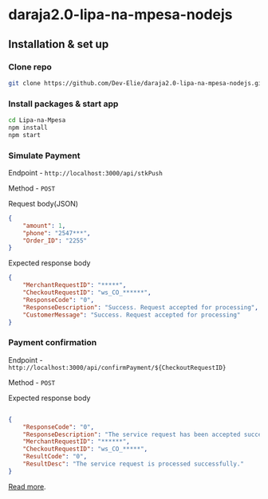 # daraja2.0-lipa-na-mpesa-nodejs

## Installation & set up

### Clone repo
```bash
git clone https://github.com/Dev-Elie/daraja2.0-lipa-na-mpesa-nodejs.git Lipa-na-Mpesa
```

### Install packages & start app

```bash
cd Lipa-na-Mpesa
npm install
npm start
```
### Simulate Payment

Endpoint - `http://localhost:3000/api/stkPush`

Method   - `POST`

Request body(JSON)
```JSON
{
	"amount": 1,
	"phone": "2547***",
	"Order_ID": "2255"
}
```

Expected response body

```JSON
{
	"MerchantRequestID": "*****",
	"CheckoutRequestID": "ws_CO_******",
	"ResponseCode": "0",
	"ResponseDescription": "Success. Request accepted for processing",
	"CustomerMessage": "Success. Request accepted for processing"
}
```

### Payment confirmation

Endpoint - `http://localhost:3000/api/confirmPayment/${CheckoutRequestID}`

Method   - `POST`

Expected response body

```JSON

{
	"ResponseCode": "0",
	"ResponseDescription": "The service request has been accepted successsfully",
	"MerchantRequestID": "******",
	"CheckoutRequestID": "ws_CO_*****",
	"ResultCode": "0",
	"ResultDesc": "The service request is processed successfully."
}
```

[Read more](https://wamaithanyamu.com/how-to-integrate-the-mpesa-stk-push-api-in-nodejs).
